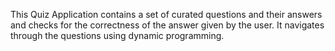 This Quiz Application contains a set of curated questions and their answers and checks for the correctness of the answer given by the user. It navigates through the questions using dynamic programming.
